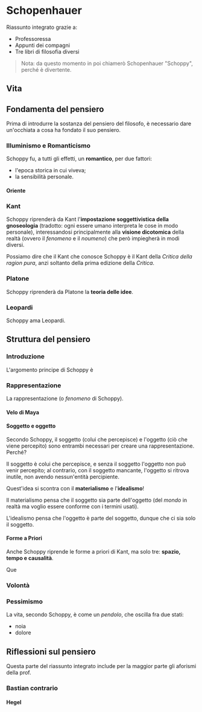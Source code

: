 # Schopenhauer

Riassunto integrato grazie a:
+ Professoressa
+ Appunti dei compagni
+ Tre libri di filosofia diversi

> Nota: da questo momento in poi chiamerò Schopenhauer "Schoppy", perché è divertente.

## Vita

## Fondamenta del pensiero

Prima di introdurre la sostanza del pensiero del filosofo, è necessario dare un'occhiata a cosa ha fondato il suo pensiero.

### Illuminismo e Romanticismo

Schoppy fu, a tutti gli effetti, un **romantico**, per due fattori:

+ l'epoca storica in cui viveva;
+ la sensibilità personale.



#### Oriente

### Kant

Schoppy riprenderà da Kant l'**impostazione soggettivistica della gnoseologia** (tradotto: ogni essere umano interpreta le cose in modo personale), interessandosi principalmente alla **visione dicotomica** della realtà (ovvero il *fenomeno* e il *noumeno*) che però impiegherà in modi diversi.

Possiamo dire che il Kant che conosce Schoppy è il Kant della *Critica della ragion pura*, anzi soltanto della prima edizione della *Critica*.

### Platone

Schoppy riprenderà da Platone la **teoria delle idee**.

### Leopardi

Schoppy ama Leopardi.

## Struttura del pensiero

### Introduzione

L'argomento principe di Schoppy è 

### Rappresentazione

La rappresentazione (o *fenomeno* di Schoppy).

#### Velo di Maya

#### Soggetto e oggetto

Secondo Schoppy, il soggetto (colui che percepisce) e l'oggetto (ciò che viene percepito) sono entrambi necessari per creare una rappresentazione. Perché?

Il soggetto è colui che percepisce, e senza il soggetto l'oggetto non può venir percepito; al contrario, con il soggetto mancante, l'oggetto si ritrova inutile, non avendo nessun'entità percipiente.

Quest'idea si scontra con il **materialismo** e l'**idealismo**!

Il materialismo pensa che il soggetto sia parte dell'oggetto (del *mondo* in realtà ma voglio essere conforme con i termini usati).

L'idealismo pensa che l'oggetto è parte del soggetto, dunque che ci sia solo il soggetto.

#### Forme a Priori

Anche Schoppy riprende le forme a priori di Kant, ma solo tre: **spazio, tempo e causalità**.

Que

### Volontà

### Pessimismo

La vita, secondo Schoppy, è come un *pendolo*, che oscilla fra due stati:
+ noia
+ dolore

## Riflessioni sul pensiero

Questa parte del riassunto integrato include per la maggior parte gli aforismi della prof.

### Bastian contrario

#### Hegel
